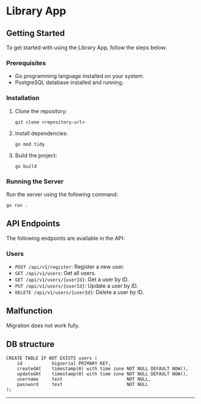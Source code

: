 # Library App

## Getting Started

To get started with using the Library App, follow the steps below:

### Prerequisites

- Go programming language installed on your system.
- PostgreSQL database installed and running.

### Installation

1. Clone the repository:

   ```
   git clone <repository-url>
   ```

2. Install dependencies:

   ```
   go mod tidy
   ```

3. Build the project:

   ```
   go build
   ```

### Running the Server

Run the server using the following command:

```
go run .
```

## API Endpoints

The following endpoints are available in the API:

### Users

- `POST /api/v1/register`: Register a new user.
- `GET /api/v1/users`: Get all users.
- `GET /api/v1/users/{userId}`: Get a user by ID.
- `PUT /api/v1/users/{userId}`: Update a user by ID.
- `DELETE /api/v1/users/{userId}`: Delete a user by ID.

## Malfunction

Migration does not work fully.

## DB structure

```
CREATE TABLE IF NOT EXISTS users (
    id           bigserial PRIMARY KEY,
    createdAt    timestamp(0) with time zone NOT NULL DEFAULT NOW(),
    updatedAt    timestamp(0) with time zone NOT NULL DEFAULT NOW(),
    username     text                        NOT NULL,
    password     text                        NOT NULL
);
```
---
